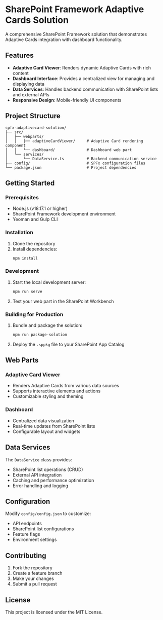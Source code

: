 # SharePoint Framework Adaptive Cards Solution

A comprehensive SharePoint Framework solution that demonstrates Adaptive Cards integration with dashboard functionality.

## Features

- **Adaptive Card Viewer**: Renders dynamic Adaptive Cards with rich content
- **Dashboard Interface**: Provides a centralized view for managing and displaying data
- **Data Services**: Handles backend communication with SharePoint lists and external APIs
- **Responsive Design**: Mobile-friendly UI components

## Project Structure

```
spfx-adaptivecard-solution/
├── src/
│   ├── webparts/
│   │   ├── adaptiveCardViewer/     # Adaptive Card rendering component
│   │   └── dashboard/              # Dashboard web part
│   └── services/
│       └── DataService.ts          # Backend communication service
├── config/                         # SPFx configuration files
└── package.json                    # Project dependencies
```

## Getting Started

### Prerequisites

- Node.js (v18.17.1 or higher)
- SharePoint Framework development environment
- Yeoman and Gulp CLI

### Installation

1. Clone the repository
2. Install dependencies:
   ```bash
   npm install
   ```

### Development

1. Start the local development server:
   ```bash
   npm run serve
   ```

2. Test your web part in the SharePoint Workbench

### Building for Production

1. Bundle and package the solution:
   ```bash
   npm run package-solution
   ```

2. Deploy the `.sppkg` file to your SharePoint App Catalog

## Web Parts

### Adaptive Card Viewer
- Renders Adaptive Cards from various data sources
- Supports interactive elements and actions
- Customizable styling and theming

### Dashboard
- Centralized data visualization
- Real-time updates from SharePoint lists
- Configurable layout and widgets

## Data Services

The `DataService` class provides:
- SharePoint list operations (CRUD)
- External API integration
- Caching and performance optimization
- Error handling and logging

## Configuration

Modify `config/config.json` to customize:
- API endpoints
- SharePoint list configurations
- Feature flags
- Environment settings

## Contributing

1. Fork the repository
2. Create a feature branch
3. Make your changes
4. Submit a pull request

## License

This project is licensed under the MIT License.
